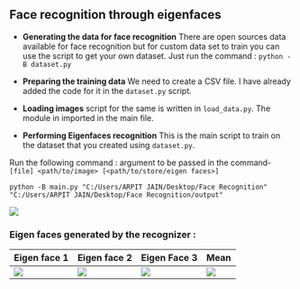 
## Face recognition through eigenfaces 

- **Generating the data for face recognition**
  There are open sources data available for face recognition but for custom data set to train you can use the script to get your own dataset. Just run the command :
  `python -B dataset.py`
  
 - **Preparing the training data**
 We need to create a CSV file. I have already added the code for it in the `dataset.py` script.
 
 - **Loading images**
 script for the same is written in `load_data.py`. The module in imported in the main file.
 
 - **Performing Eigenfaces recognition**
 This is the main script to train on the dataset that you created using `dataset.py`. 
 
Run the following command : 
argument to be passed in the command- `[file] <path/to/image> [<path/to/store/eigen faces>]`

`python -B main.py "C:/Users/ARPIT JAIN/Desktop/Face Recognition" "C:/Users/ARPIT JAIN/Desktop/Face Recognition/output"`



![](https://github.com/arpitj07/OpenCV-with-Python/blob/master/Project-4/Face%20Recognition/FaceRecognition.gif)




### Eigen faces generated by the recognizer :

Eigen face 1 | Eigen face 2 | Eigen Face 3 | Mean 
------------|---------------|--------------|--------
![](https://github.com/arpitj07/OpenCV-with-Python/blob/master/Project-4/Face%20Recognition/Output/eigenface_1.png) | ![](https://github.com/arpitj07/OpenCV-with-Python/blob/master/Project-4/Face%20Recognition/Output/eigenface_4.png) |![](https://github.com/arpitj07/OpenCV-with-Python/blob/master/Project-4/Face%20Recognition/Output/eigenface_3.png) | ![](https://github.com/arpitj07/OpenCV-with-Python/blob/master/Project-4/Face%20Recognition/Output/mean.png)

